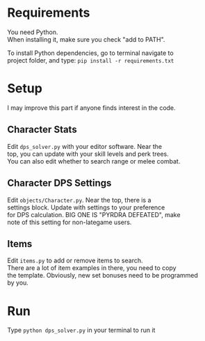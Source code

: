 # Requirements
You need Python.  
When installing it, make sure you check "add to PATH".

To install Python dependencies, go to terminal navigate to  
project folder, and type: `pip install -r requirements.txt`

# Setup
I may improve this part if anyone finds interest in the code.
## Character Stats
Edit `dps_solver.py` with your editor software. Near the  
top, you can update with your skill levels and perk trees.  
You can also edit whether to search range or melee combat.

## Character DPS Settings
Edit `objects/Character.py`. Near the top, there is a  
settings block. Update with settings to your preference  
for DPS calculation. BIG ONE IS "PYRDRA DEFEATED", make  
note of this setting for non-lategame users.

## Items
Edit `items.py` to add or remove items to search.  
There are a lot of item examples in there, you need to copy  
the template. Obviously, new set bonuses need to be programmed  
by you.

# Run
Type `python dps_solver.py` in your terminal to run it
